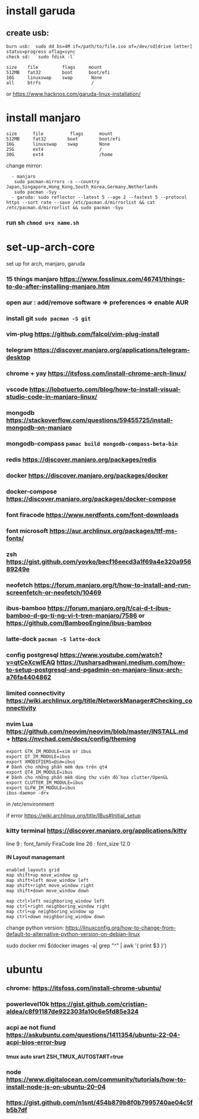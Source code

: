 # install garuda
## create usb:
```
burn usb:  sudo dd bs=4M if=/path/to/file.iso of=/dev/sd[drive letter] status=progress oflag=sync
check sd:  `sudo fdisk -l`
```

```
size    file         flags     mount
512MB   fat32        boot      boot/efi
16G     linuxswap    swap       None
all     btrfs                   /
```
or https://www.hacknos.com/garuda-linux-installation/

# install manjaro
```
size      file          flags      mount
512MB     fat32        boot        boot/efi
16G       linuxswap    swap        None
25G       ext4                     /
30G       ext4                     /home
```
change mirror:
```
  - manjaro
   sudo pacman-mirrors -s --country Japan,Singapore,Hong_Kong,South_Korea,Germany,Netherlands
   sudo pacman -Syy
  - garuda: sudo reflector --latest 5 --age 2 --fastest 5 --protocol https --sort rate --save /etc/pacman.d/mirrorlist && cat /etc/pacman.d/mirrorlist && sudo pacman -Syu
```
### run sh `chmod u+x name.sh`

# set-up-arch-core
set up for arch, manjaro, garuda
### 15 things manjaro https://www.fosslinux.com/46741/things-to-do-after-installing-manjaro.htm
### open aur : add/remove software => preferences => enable AUR
### install git `sudo pacman -S git`
### vim-plug https://github.com/falcol/vim-plug-install
### telegram https://discover.manjaro.org/applications/telegram-desktop
### chrome + yay https://itsfoss.com/install-chrome-arch-linux/
### vscode https://lobotuerto.com/blog/how-to-install-visual-studio-code-in-manjaro-linux/
### mongodb https://stackoverflow.com/questions/59455725/install-mongodb-on-manjaro
### mongodb-compass `pamac build mongodb-compass-beta-bin`
### redis https://discover.manjaro.org/packages/redis
### docker https://discover.manjaro.org/packages/docker
### docker-compose https://discover.manjaro.org/packages/docker-compose
### font firacode https://www.nerdfonts.com/font-downloads
### font microsoft https://aur.archlinux.org/packages/ttf-ms-fonts/
### zsh https://gist.github.com/yovko/becf16eecd3a1f69a4e320a95689249e
### neofetch https://forum.manjaro.org/t/how-to-install-and-run-screenfetch-or-neofetch/10469
### ibus-bamboo https://forum.manjaro.org/t/cai-d-t-ibus-bamboo-d-go-ti-ng-vi-t-tren-manjaro/7586 or https://github.com/BambooEngine/ibus-bamboo
### latte-dock `pacman -S latte-dock`
### config postgresql https://www.youtube.com/watch?v=qtCeXcwIEAQ https://tusharsadhwani.medium.com/how-to-setup-postgresql-and-pgadmin-on-manjaro-linux-arch-a76fa4404862
### limited connectivity https://wiki.archlinux.org/title/NetworkManager#Checking_connectivity
### nvim Lua https://github.com/neovim/neovim/blob/master/INSTALL.md + https://nvchad.com/docs/config/theming

````
export GTK_IM_MODULE=xim or ibus
export QT_IM_MODULE=ibus
export XMODIFIERS=@im=ibus
# Dành cho những phần mềm dựa trên qt4
export QT4_IM_MODULE=ibus
# Dành cho những phần mềm dùng thư viện đồ họa clutter/OpenGL
export CLUTTER_IM_MODULE=ibus
export GLFW_IM_MODULE=ibus
ibus-daemon -drx
````
in /etc/environment

if error https://wiki.archlinux.org/title/IBus#Initial_setup


### kitty terminal https://discover.manjaro.org/applications/kitty
  line 9 : font_family FiraCode
  line 26 : font_size 12.0
#### IN Layout managemant
```
enabled_layouts grid
map shift+up move_window up
map shift+left move_window left
map shift+right move_window right
map shift+down move_window down

map ctrl+left neighboring_window left
map ctrl+right neighboring_window right
map ctrl+up neighboring_window up
map ctrl+down neighboring_window down
```

change python version: https://linuxconfig.org/how-to-change-from-default-to-alternative-python-version-on-debian-linux

sudo docker rmi $(docker images -a| grep "^<none>" | awk '{ print $3 }')

# ubuntu

### chrome: https://itsfoss.com/install-chrome-ubuntu/
### powerlevel10k https://gist.github.com/cristian-aldea/c8f91187de922303fa10c6e5fd85e324
### acpi ae not fiund https://askubuntu.com/questions/1411354/ubuntu-22-04-acpi-bios-error-bug
#### tmux auto srart ZSH_TMUX_AUTOSTART=true
### node https://www.digitalocean.com/community/tutorials/how-to-install-node-js-on-ubuntu-20-04
### https://gist.github.com/n1snt/454b879b8f0b7995740ae04c5fb5b7df
